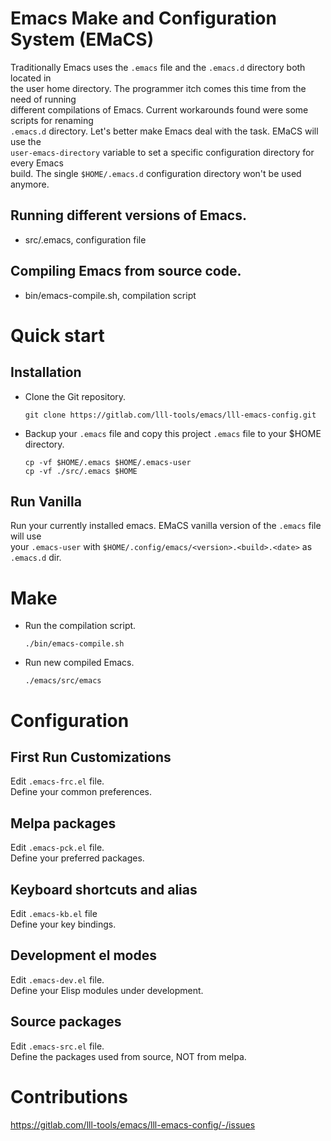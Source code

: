 # Emacs Make and Configuration System (EMaCS)

Traditionally Emacs uses the `.emacs` file and the `.emacs.d` directory both located in  
the user home directory.  The programmer itch comes this time from the need of running  
different compilations of Emacs. Current workarounds found were some scripts for renaming  
`.emacs.d` directory. Let's better make Emacs deal with the task.  EMaCS will use the  
`user-emacs-directory` variable to set a specific configuration directory for every Emacs  
build. The single `$HOME/.emacs.d` configuration directory won't be used anymore.  


## Running different versions of Emacs.

-   src/.emacs, configuration file


## Compiling Emacs from source code.

-   bin/emacs-compile.sh, compilation script


# Quick start


## Installation

-   Clone the Git repository.  
    
    ```shell
    git clone https://gitlab.com/lll-tools/emacs/lll-emacs-config.git
    ```
-   Backup your `.emacs` file and copy this project `.emacs` file to your $HOME directory.  
    
    ```shell
    cp -vf $HOME/.emacs $HOME/.emacs-user
    cp -vf ./src/.emacs $HOME
    ```


## Run Vanilla

Run your currently installed emacs. EMaCS vanilla version of the `.emacs` file will use  
your `.emacs-user` with `$HOME/.config/emacs/<version>.<build>.<date>` as `.emacs.d` dir.  


# Make

-   Run the compilation script.  
    
    ```shell
    ./bin/emacs-compile.sh
    ```
-   Run new compiled Emacs.  
    
    ```shell
    ./emacs/src/emacs
    ```


# Configuration


## First Run Customizations

Edit `.emacs-frc.el` file.  
Define your common preferences.  


## Melpa packages

Edit `.emacs-pck.el` file.  
Define your preferred packages.  


## Keyboard shortcuts and alias

Edit `.emacs-kb.el` file  
Define your key bindings.  


## Development el modes

Edit `.emacs-dev.el` file.  
Define your Elisp modules under development.  


## Source packages

Edit `.emacs-src.el` file.  
Define the packages used from source, NOT from melpa.  


# Contributions

<https://gitlab.com/lll-tools/emacs/lll-emacs-config/-/issues>

